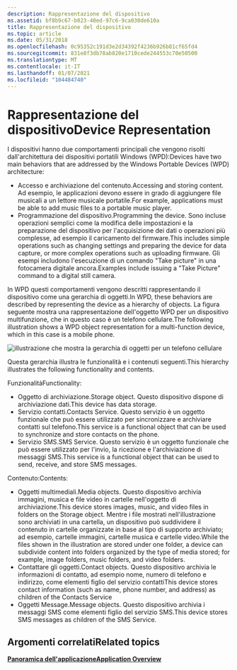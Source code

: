 ```yaml
---
description: Rappresentazione del dispositivo
ms.assetid: bf8b9c67-b023-40ed-97c6-9ca030de610a
title: Rappresentazione del dispositivo
ms.topic: article
ms.date: 05/31/2018
ms.openlocfilehash: 0c95352c191d3e2d34392f4236b926b81cf65fd4
ms.sourcegitcommit: 831e8f3db78ab820e1710cede244553c70e50500
ms.translationtype: MT
ms.contentlocale: it-IT
ms.lasthandoff: 01/07/2021
ms.locfileid: "104484740"
---
```

# <a name="device-representation"></a><span data-ttu-id="aaf40-103">Rappresentazione del dispositivo</span><span class="sxs-lookup"><span data-stu-id="aaf40-103">Device Representation</span></span>

<span data-ttu-id="aaf40-104">I dispositivi hanno due comportamenti principali che vengono risolti dall'architettura dei dispositivi portatili Windows (WPD):</span><span class="sxs-lookup"><span data-stu-id="aaf40-104">Devices have two main behaviors that are addressed by the Windows Portable Devices (WPD) architecture:</span></span>

-   <span data-ttu-id="aaf40-105">Accesso e archiviazione del contenuto.</span><span class="sxs-lookup"><span data-stu-id="aaf40-105">Accessing and storing content.</span></span> <span data-ttu-id="aaf40-106">Ad esempio, le applicazioni devono essere in grado di aggiungere file musicali a un lettore musicale portatile.</span><span class="sxs-lookup"><span data-stu-id="aaf40-106">For example, applications must be able to add music files to a portable music player.</span></span>
-   <span data-ttu-id="aaf40-107">Programmazione del dispositivo.</span><span class="sxs-lookup"><span data-stu-id="aaf40-107">Programming the device.</span></span> <span data-ttu-id="aaf40-108">Sono incluse operazioni semplici come la modifica delle impostazioni e la preparazione del dispositivo per l'acquisizione dei dati o operazioni più complesse, ad esempio il caricamento del firmware.</span><span class="sxs-lookup"><span data-stu-id="aaf40-108">This includes simple operations such as changing settings and preparing the device for data capture, or more complex operations such as uploading firmware.</span></span> <span data-ttu-id="aaf40-109">Gli esempi includono l'esecuzione di un comando "Take picture" in una fotocamera digitale ancora.</span><span class="sxs-lookup"><span data-stu-id="aaf40-109">Examples include issuing a "Take Picture" command to a digital still camera.</span></span>

<span data-ttu-id="aaf40-110">In WPD questi comportamenti vengono descritti rappresentando il dispositivo come una gerarchia di oggetti.</span><span class="sxs-lookup"><span data-stu-id="aaf40-110">In WPD, these behaviors are described by representing the device as a hierarchy of objects.</span></span> <span data-ttu-id="aaf40-111">La figura seguente mostra una rappresentazione dell'oggetto WPD per un dispositivo multifunzione, che in questo caso è un telefono cellulare.</span><span class="sxs-lookup"><span data-stu-id="aaf40-111">The following illustration shows a WPD object representation for a multi-function device, which in this case is a mobile phone.</span></span>

![illustrazione che mostra la gerarchia di oggetti per un telefono cellulare](images/wpd-overview-figure3.gif)

<span data-ttu-id="aaf40-113">Questa gerarchia illustra le funzionalità e i contenuti seguenti.</span><span class="sxs-lookup"><span data-stu-id="aaf40-113">This hierarchy illustrates the following functionality and contents.</span></span>

<span data-ttu-id="aaf40-114">Funzionalità</span><span class="sxs-lookup"><span data-stu-id="aaf40-114">Functionality:</span></span>

-   <span data-ttu-id="aaf40-115">Oggetto di archiviazione.</span><span class="sxs-lookup"><span data-stu-id="aaf40-115">Storage object.</span></span> <span data-ttu-id="aaf40-116">Questo dispositivo dispone di archiviazione dati.</span><span class="sxs-lookup"><span data-stu-id="aaf40-116">This device has data storage.</span></span>
-   <span data-ttu-id="aaf40-117">Servizio contatti.</span><span class="sxs-lookup"><span data-stu-id="aaf40-117">Contacts Service.</span></span> <span data-ttu-id="aaf40-118">Questo servizio è un oggetto funzionale che può essere utilizzato per sincronizzare e archiviare contatti sul telefono.</span><span class="sxs-lookup"><span data-stu-id="aaf40-118">This service is a functional object that can be used to synchronize and store contacts on the phone.</span></span>
-   <span data-ttu-id="aaf40-119">Servizio SMS.</span><span class="sxs-lookup"><span data-stu-id="aaf40-119">SMS Service.</span></span> <span data-ttu-id="aaf40-120">Questo servizio è un oggetto funzionale che può essere utilizzato per l'invio, la ricezione e l'archiviazione di messaggi SMS.</span><span class="sxs-lookup"><span data-stu-id="aaf40-120">This service is a functional object that can be used to send, receive, and store SMS messages.</span></span>

<span data-ttu-id="aaf40-121">Contenuto:</span><span class="sxs-lookup"><span data-stu-id="aaf40-121">Contents:</span></span>

-   <span data-ttu-id="aaf40-122">Oggetti multimediali.</span><span class="sxs-lookup"><span data-stu-id="aaf40-122">Media objects.</span></span> <span data-ttu-id="aaf40-123">Questo dispositivo archivia immagini, musica e file video in cartelle nell'oggetto di archiviazione.</span><span class="sxs-lookup"><span data-stu-id="aaf40-123">This device stores images, music, and video files in folders on the Storage object.</span></span> <span data-ttu-id="aaf40-124">Mentre i file mostrati nell'illustrazione sono archiviati in una cartella, un dispositivo può suddividere il contenuto in cartelle organizzate in base al tipo di supporto archiviato; ad esempio, cartelle immagini, cartelle musica e cartelle video.</span><span class="sxs-lookup"><span data-stu-id="aaf40-124">While the files shown in the illustration are stored under one folder, a device can subdivide content into folders organized by the type of media stored; for example, image folders, music folders, and video folders.</span></span>
-   <span data-ttu-id="aaf40-125">Contattare gli oggetti.</span><span class="sxs-lookup"><span data-stu-id="aaf40-125">Contact objects.</span></span> <span data-ttu-id="aaf40-126">Questo dispositivo archivia le informazioni di contatto, ad esempio nome, numero di telefono e indirizzo, come elementi figlio del servizio contatti</span><span class="sxs-lookup"><span data-stu-id="aaf40-126">This device stores contact information (such as name, phone number, and address) as children of the Contacts Service</span></span>
-   <span data-ttu-id="aaf40-127">Oggetti Message.</span><span class="sxs-lookup"><span data-stu-id="aaf40-127">Message objects.</span></span> <span data-ttu-id="aaf40-128">Questo dispositivo archivia i messaggi SMS come elementi figlio del servizio SMS.</span><span class="sxs-lookup"><span data-stu-id="aaf40-128">This device stores SMS messages as children of the SMS Service.</span></span>

## <a name="related-topics"></a><span data-ttu-id="aaf40-129">Argomenti correlati</span><span class="sxs-lookup"><span data-stu-id="aaf40-129">Related topics</span></span>

<dl> <dt>

[<span data-ttu-id="aaf40-130">**Panoramica dell'applicazione**</span><span class="sxs-lookup"><span data-stu-id="aaf40-130">**Application Overview**</span></span>](application-overview.md)
</dt> </dl>

 

 



